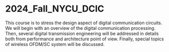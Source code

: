 # 2024_Fall_NYCU_DCIC
This course is to stress the design aspect of digital communication circuits. We will begin with an overview of the digital communication processing. Then, several digital transmission engineering will be addressed in details both from performance and architecture point of view. Finally, special topics of wireless OFDM/SC system will be discussed. 
